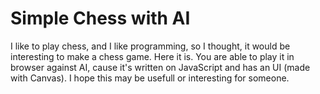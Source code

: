 # Simple Chess with AI

I like to play chess, and I like programming, so I thought, it would be interesting to make a chess game. Here it is.
You are able to play it in browser against AI, cause it's written on JavaScript and has an UI (made with Canvas).
I hope this may be usefull or interesting for someone.